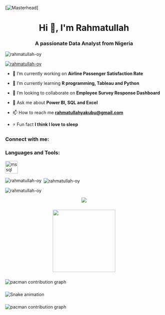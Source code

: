 [![Masterhead](https://pin.it/2Fei6rhJq)]
<h1 align="center">Hi 👋, I'm Rahmatullah</h1>
<h3 align="center">A passionate Data Analyst from Nigeria</h3>

<p align="left"> <img src="https://komarev.com/ghpvc/?username=rahmatullah-oy&label=Profile%20views&color=0e75b6&style=flat" alt="rahmatullah-oy" /> </p>

<p align="left"> <a href="https://github.com/ryo-ma/github-profile-trophy"><img src="https://github-profile-trophy.vercel.app/?username=rahmatullah-oy" alt="rahmatullah-oy" /></a> </p>

- 🔭 I’m currently working on **Airline Passenger Satisfaction Rate**

- 🌱 I’m currently learning **R programming, Tableau and Python**

- 👯 I’m looking to collaborate on **Employee Survey Response Dashboard**

- 💬 Ask me about **Power BI, SQL and Excel**

- 📫 How to reach me **rahmatullahyakubu@gmail.com**

- ⚡ Fun fact **I think I love to sleep**

<h3 align="left">Connect with me:</h3>
<p align="left">
</p>

<h3 align="left">Languages and Tools:</h3>
<p align="left"> <a href="https://www.microsoft.com/en-us/sql-server" target="_blank" rel="noreferrer"> <img src="https://www.svgrepo.com/show/303229/microsoft-sql-server-logo.svg" alt="mssql" width="40" height="40"/> </a> </p>

<p><img align="left" src="https://github-readme-stats.vercel.app/api/top-langs?username=rahmatullah-oy&show_icons=true&locale=en&layout=compact" alt="rahmatullah-oy" /></p>

<p>&nbsp;<img align="center" src="https://github-readme-stats.vercel.app/api?username=rahmatullah-oy&show_icons=true&locale=en" alt="rahmatullah-oy" /></p>

<p><img align="center" src="https://github-readme-streak-stats.herokuapp.com/?user=rahmatullah-oy&" alt="rahmatullah-oy" /></p>

<div align="center">
  <img src="https://visitor-badge.laobi.icu/badge?page_id=Rahmatullah-OY.Rahmatullah-OY&"  />
</div>

###

<div align="center">
  <img height="200" src="https://i.imgflip.com/65efzo.gif"  />
</div>

###

<picture>
  <source media="(prefers-color-scheme: dark)" srcset="https://raw.githubusercontent.com/Rahmatullah-OY/Rahmatullah-OY/output/pacman-contribution-graph-dark.svg">
  <source media="(prefers-color-scheme: light)" srcset="https://raw.githubusercontent.com/Rahmatullah-OY/Rahmatullah-OY/output/pacman-contribution-graph.svg">
  <img alt="pacman contribution graph" src="https://raw.githubusercontent.com/Rahmatullah-OY/Rahmatullah-OY/output/pacman-contribution-graph.svg">
</picture>

###

<img src="https://raw.githubusercontent.com/Rahmatullah-OY/Rahmatullah-OY/output/snake.svg" alt="Snake animation" />

###

<picture>
  <source media="(prefers-color-scheme: dark)" srcset="https://raw.githubusercontent.com/Rahmatullah-OY/Rahmatullah-OY/output/pacman-contribution-graph-dark.svg">
  <source media="(prefers-color-scheme: light)" srcset="https://raw.githubusercontent.com/Rahmatullah-OY/Rahmatullah-OY/output/pacman-contribution-graph.svg">
  <img alt="pacman contribution graph" src="https://raw.githubusercontent.com/Rahmatullah-OY/Rahmatullah-OY/output/pacman-contribution-graph.svg">
</picture>

###
